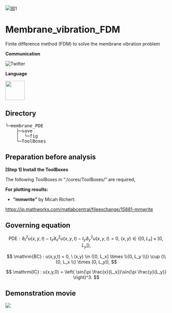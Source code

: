 
![図1](https://github.com/KRproject-tech/Membrane_vibration_FDM/assets/114337358/32e49619-3b1f-4fd0-89d7-80b433c0129b)

# Membrane_vibration_FDM
Finite difference method (FDM) to solve the membrane vibration problem

**Communication**

<a style="text-decoration: none" href="https://twitter.com/hogelungfish_" target="_blank">
    <img src="https://img.shields.io/badge/twitter-%40hogelungfish_-1da1f2.svg" alt="Twitter">
</a>
<p>


**Language**
<p>
<img src="https://cdn.jsdelivr.net/gh/devicons/devicon/icons/matlab/matlab-original.svg" width="60"/>
<p>


## Directory    
<pre>
└─membrane_PDE
    ├─save
    │  └─fig
    └─ToolBoxes
</pre>


## Preparation before analysis
__[Step 1] Install the ToolBoxes__

The following ToolBoxes in “./cores/ToolBoxes/” are required,

__For plotting results:__

*	__“mmwrite”__ by Micah Richert:

https://jp.mathworks.com/matlabcentral/fileexchange/15881-mmwrite

## Governing equation

$$
\mathrm{PDE}: \partial^2_t u(x,y,t) - t_x \partial^2_x u(x,y,t) - t_y \partial^2_y u(x,y,t) = 0, \ (x,y) \in ([0, L_x] \times [0, L_y]),
$$

$$
\mathrm{BC} : u(x,y,t) = 0, \ (x,y) \in ([0, L_x] \times \\{0, L_y \\}) \cup (\\{0, L_x \\} \times [0, L_y]),
$$

$$
\mathrm{IC} : u(x,y,0) = \left( \sin{\pi \frac{x}{L_x}}\sin{\pi \frac{y}{L_y}} \right)^3.
$$


## Demonstration movie

[![](https://img.youtube.com/vi/_kEdkMvdkE4/0.jpg)](https://www.youtube.com/watch?v=_kEdkMvdkE4)
